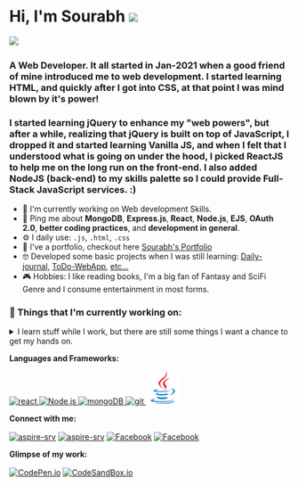 # Hi, I'm Sourabh  <img src="https://raw.githubusercontent.com/MartinHeinz/MartinHeinz/master/wave.gif" width="30px">


![](https://komarev.com/ghpvc/?username=aspire-srv&color=24292E&style=flat-square&label=Profile+visitors)



### A Web Developer. It all started in Jan-2021 when a good friend of mine introduced me to web development. I started learning HTML, and quickly after I got into CSS, at that point I was mind blown by it's power!
### I started learning jQuery to enhance my "web powers", but after a while, realizing that jQuery is built on top of JavaScript, I dropped it and started learning Vanilla JS, and when I felt that I understood what is going on under the hood, I picked ReactJS to help me on the long run on the front-end. I also added NodeJS (back-end) to my skills palette so I could provide Full-Stack JavaScript services. :)



- 🏢 I'm currently working on Web development Skills.
- 💬 Ping me about **MongoDB**, **Express.js**, **React**, **Node.js**, **EJS**, **OAuth 2.0**, **better coding practices**, and **development in general**.
- ⚙️ I daily use: `.js`, `.html`, `.css`
- 🎨 I've a portfolio, checkout here [Sourabh's Portfolio](https://aspire-srv.github.io/Portfolio/)
- 🤓 Developed some basic projects when I was still learning: [Daily-journal](https://damp-earth-95692.herokuapp.com/), [ToDo-WebApp](https://secret-reef-52117.herokuapp.com/),    [etc…](https://github.com/aspire-srv/repositories)
- 🎮 Hobbies: I like reading books, I'm a big fan of Fantasy and SciFi Genre and I consume entertainment in most forms. 

<h3>💼 Things that I'm currently working on:</h3>
<details>
  <summary>I learn stuff while I work, but there are still some things I want a chance to get my hands on.</summary>
  <ul>
    <br>
    <li>OAuth 2.0</li>
    <li>C# .Net</li>
    <li>Android Development.</li>
    <li>Work on some project by using all available best practices.</li>
    <li>🔜</li>
  </ul>
</details>

**Languages and Frameworks:**
<p align="left"> 
<a href="https://reactjs.org/" target="_blank"> <img src="https://encrypted-tbn0.gstatic.com/images?q=tbn:ANd9GcTjFFjtYIl7BYgTkanKFI__Vaqbzr5JkKjVxwAmJcdXceW16zqKjLfCa3Xj2BrnorHcLd4&usqp=CAU" alt="react" width="60" height="60"/> </a> 
<a href="https://nodejs.org/en/" target="_blank"> <img src="https://encrypted-tbn0.gstatic.com/images?q=tbn:ANd9GcQHT5uUPJZYqRc9rBFpe2NbLlEbCzjk_VdzDNNnBjR7QhiuQ2dbjDOgyGbgTo8wZrD_GNI&usqp=CAU" alt="Node.js" width="60" height="60"/> </a> 
 <a href="https://www.mongodb.com/" target="_blank"> <img src="https://encrypted-tbn0.gstatic.com/images?q=tbn:ANd9GcSJeYB2WdCjfzpLUbS0NFsIIhq3Sd--UImkhfNXefpLPLkXvs0gMoS-FuPSAYjVbtvpe78&usqp=CAU" alt="mongoDB" width="60" height="60"/> </a>
<a href="https://git-scm.com/" target="_blank"> <img src="https://www.vectorlogo.zone/logos/git-scm/git-scm-icon.svg" alt="git" width="60" height="60"/> </a> 
<a href="https://www.java.com" target="_blank"> <img src="https://raw.githubusercontent.com/devicons/devicon/master/icons/java/java-original.svg" alt="java" width="60" height="60"/> </a> 
  
</p>

**Connect with me:**
<p align="left">
<a href="https://www.linkedin.com/in/sourabh-kashyap-539924176/" target="blank"><img align="center" src="https://cdn.jsdelivr.net/npm/simple-icons@3.0.1/icons/linkedin.svg" alt="aspire-srv" height="30" width="40" /></a>
  <a href="https://twitter.com/shariff_Srv" target="blank"><img align="center" src="https://cdn.jsdelivr.net/npm/simple-icons@3.0.1/icons/twitter.svg" alt="aspire-srv" height="30" width="40" /></a>
   <a href="https://www.facebook.com/sourabh.kashyap.3597" target="blank"><img align="center" src="https://cdn.jsdelivr.net/npm/simple-icons@3.0.1/icons/facebook.svg" alt="Facebook" height="30" width="40" /></a>
  <a href="mailto:sk857087@gmail.com" target="blank"><img align="center" src="https://cdn.jsdelivr.net/npm/simple-icons@3.0.1/icons/gmail.svg" alt="Facebook" height="30" width="40" /></a>
</p>

**Glimpse of my work:**
<p align = "left">
<a href="https://codepen.io/your-work" target="blank"><img align="center" src="https://cpwebassets.codepen.io/assets/social/facebook-default-05cf522ae1d4c215ae0f09d866d97413a2204b6c9339c6e7a1b96ab1d4a7340f.png" alt="CodePen.io" height="30" width="30" /></a>
  <a href="https://codesandbox.io/u/aspire-srv" target="blank"><img align="center" src="https://cdn4.iconfinder.com/data/icons/logos-brands-5/24/codesandbox-512.png" alt="CodeSandBox.io" height="30" width="30" /></a>
  </p>
